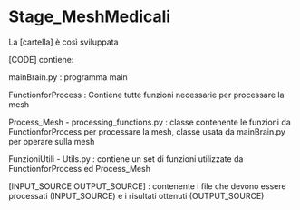 # Stage_MeshMedicali
La [cartella] è così sviluppata

[CODE] contiene:

mainBrain.py : programma main

FunctionforProcess : Contiene tutte funzioni necessarie per processare la mesh

Process_Mesh - processing_functions.py : classe contenente le funzioni da FunctionforProcess per processare la mesh, classe usata da mainBrain.py per operare sulla mesh

FunzioniUtili - Utils.py : contiene un set di funzioni utilizzate da FunctionforProcess ed Process_Mesh
    
[INPUT_SOURCE OUTPUT_SOURCE]  : contenente i file che devono essere processati (INPUT_SOURCE) e i risultati ottenuti (OUTPUT_SOURCE)
    
